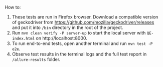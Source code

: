How to:

1. These tests are run in Firefox browser. Download a compatible version of geckodriver from https://github.com/mozilla/geckodriver/releases and put it into `/bin` directory in the root of the project.
2. Run `mvn clean verify -P server-up` to start the local server with `QE-index.html` on http://localhost:8000.
3. To run end-to-end tests, open another terminal and run `mvn test -P e2e`.
4. Observe test results in the terminal logs and the full test report in `/allure-results` folder.
